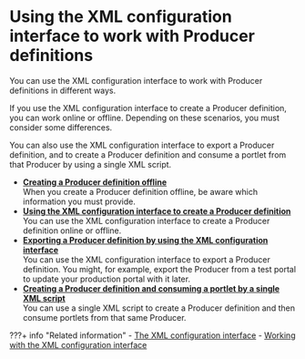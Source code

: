 # Using the XML configuration interface to work with Producer definitions

You can use the XML configuration interface to work with Producer definitions in different ways.

If you use the XML configuration interface to create a Producer definition, you can work online or offline. Depending on these scenarios, you must consider some differences.

You can also use the XML configuration interface to export a Producer definition, and to create a Producer definition and consume a portlet from that Producer by using a single XML script.

-   **[Creating a Producer definition offline](wsrpt_cons_crtprd_offl.md)**  
When you create a Producer definition offline, be aware which information you must provide.
-   **[Using the XML configuration interface to create a Producer definition](../using_xml_cfg_work_with_prod_def/using_xml_cfg_create_prod_def/wsrpr_cons_crtprd_samp1.md)**  
You can use the XML configuration interface to create a Producer definition online or offline.
-   **[Exporting a Producer definition by using the XML configuration interface](wsrpt_cons_expprd_xml.md)**  
You can use the XML configuration interface to export a Producer definition. You might, for example, export the Producer from a test portal to update your production portal with it later.
-   **[Creating a Producer definition and consuming a portlet by a single XML script](wsrpt_cons_singl_xml.md)**  
You can use a single XML script to create a Producer definition and then consume portlets from that same Producer.


  
???+ info "Related information"
    -   [The XML configuration interface](../../../../../../../../deploy_dx/manage/portal_admin_tools/xml_config_interface/index.md)
    -   [Working with the XML configuration interface](../../../../../../../../deploy_dx/manage/portal_admin_tools/xml_config_interface/working_xml_config_interface/index.md)

